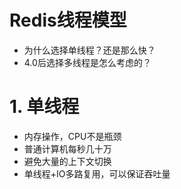 # Redis线程模型

* 为什么选择单线程？还是那么快？
* 4.0后选择多线程是怎么考虑的？

# 1. 单线程

* 内存操作，CPU不是瓶颈
* 普通计算机每秒几十万
* 避免大量的上下文切换
* 单线程+IO多路复用，可以保证吞吐量

